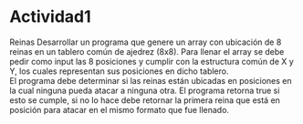 # Actividad1
Reinas
Desarrollar un programa que genere un array con ubicación de 8 reinas en un tablero común de ajedrez (8x8). 
Para llenar el array se debe pedir como input las 8 posiciones y cumplir con la estructura común de X y Y, los cuales representan sus posiciones en dicho tablero.  
El programa debe determinar si las reinas están ubicadas en posiciones en la cual ninguna pueda atacar a ninguna otra. 
El programa retorna true si esto se cumple, si no lo hace debe retornar la primera reina que está en posición para atacar en el mismo formato que fue llenado.
